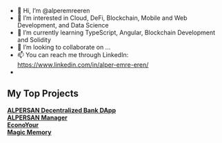 - 👋 Hi, I’m @alperemreeren
- 👀 I’m interested in Cloud, DeFi, Blockchain, Mobile and Web Development, and Data Science
- 🌱 I’m currently learning TypeScript, Angular, Blockchain Development and Solidity
- 💞️ I’m looking to collaborate on ...
- 📫 You can reach me through LinkedIn: https://www.linkedin.com/in/alper-emre-eren/
- 
<!---
alperemreeren/alperemreeren is a ✨ special ✨ repository because its `README.md` (this file) appears on your GitHub profile.
You can click the Preview link to take a look at your changes.
--->

<h2>My Top Projects</h2>

**[ALPERSAN Decentralized Bank DApp](https://github.com/alperemreeren/alpersan-defi-stakingapp)**
<br>
**[ALPERSAN Manager](https://github.com/alperemreeren/alpersan-manager)**
<br>
**[EconoYour](https://github.com/alperemreeren/econoyour)**
<br>
**[Magic Memory](https://github.com/alperemreeren/memory-game)**
<br>

